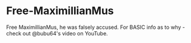 # Free-MaximillianMus
Free MaximillianMus, he was falsely accused. For BASIC info as to why - check out @bubu64's video on YouTube.
